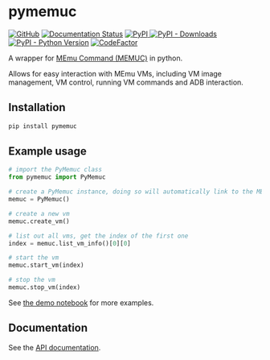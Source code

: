 # pymemuc

[![GitHub](https://img.shields.io/github/license/marmig0404/pymemuc)](LICENSE) [![Documentation Status](https://readthedocs.org/projects/pymemuc/badge/?version=latest)][full_doc] [![PyPI](https://img.shields.io/pypi/v/pymemuc) ![PyPI - Downloads](https://img.shields.io/pypi/dm/pymemuc)][pypi_link] [![PyPI - Python Version](https://img.shields.io/pypi/pyversions/pymemuc)][python_link] [![CodeFactor](https://www.codefactor.io/repository/github/marmig0404/pymemuc/badge)][codefactor_link]

A wrapper for [MEmu Command (MEMUC)][memuc_docs] in python.

Allows for easy interaction with MEmu VMs, including VM image management, VM control, running VM commands and ADB interaction.

## Installation

```bash
pip install pymemuc
```

## Example usage

```python
# import the PyMemuc class
from pymemuc import PyMemuc

# create a PyMemuc instance, doing so will automatically link to the MEMUC executable
memuc = PyMemuc()

# create a new vm
memuc.create_vm()

# list out all vms, get the index of the first one
index = memuc.list_vm_info()[0][0]

# start the vm
memuc.start_vm(index)

# stop the vm
memuc.stop_vm(index)
```

See [the demo notebook][demo_notebook] for more examples.

## Documentation

See the [API documentation][full_doc].

[python_link]: https://www.python.org/
[pypi_link]: https://pypi.org/project/pymemuc/
[codefactor_link]: https://www.codefactor.io/repository/github/marmig0404/pymemuc
[memuc_docs]: https://www.memuplay.com/blog/memucommand-reference-manual.html
[demo_notebook]: demo/demo.ipynb
[full_doc]: https://pymemuc.readthedocs.io

